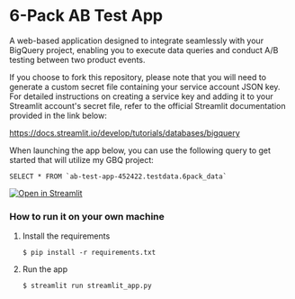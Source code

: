 #  6-Pack AB Test App

A web-based application designed to integrate seamlessly with your BigQuery project, enabling you to execute data queries and conduct A/B testing between two product events.

If you choose to fork this repository, please note that you will need to generate a custom secret file containing your service account JSON key. For detailed instructions on creating a service key and adding it to your Streamlit account's secret file, refer to the official Streamlit documentation provided in the link below:

https://docs.streamlit.io/develop/tutorials/databases/bigquery

When launching the app below, you can use the following query to get started that will utilize my GBQ project:

```SELECT * FROM `ab-test-app-452422.testdata.6pack_data` ```

[![Open in Streamlit](https://static.streamlit.io/badges/streamlit_badge_black_white.svg)](https://blank-app-template.streamlit.app/)

### How to run it on your own machine

1. Install the requirements

   ```
   $ pip install -r requirements.txt
   ```

2. Run the app

   ```
   $ streamlit run streamlit_app.py
   ```
